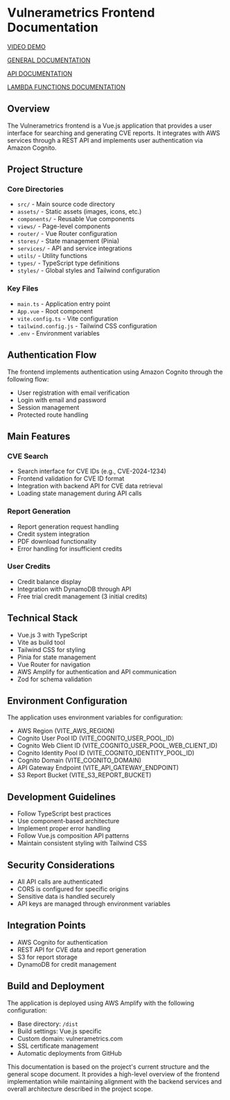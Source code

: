 # Vulnerametrics Frontend Documentation
[VIDEO DEMO](https://www.youtube.com/watch?v=YjAohW8jGYM)

[GENERAL DOCUMENTATION](https://github.com/manifest0TB/vulnerametrics-lambda-functions/blob/main/README.md#vulnerametrics)

[API DOCUMENTATION](https://github.com/manifest0TB/vulnerametrics/blob/main/vulnerametricsAPI.md)

[LAMBDA FUNCTIONS DOCUMENTATION](https://github.com/manifest0TB/vulnerametrics-lambda-functions/tree/main/docs)

## Overview
The Vulnerametrics frontend is a Vue.js application that provides a user interface for searching and generating CVE reports. It integrates with AWS services through a REST API and implements user authentication via Amazon Cognito.

## Project Structure

### Core Directories
* `src/` - Main source code directory
* `assets/` - Static assets (images, icons, etc.)
* `components/` - Reusable Vue components
* `views/` - Page-level components
* `router/` - Vue Router configuration
* `stores/` - State management (Pinia)
* `services/` - API and service integrations
* `utils/` - Utility functions
* `types/` - TypeScript type definitions
* `styles/` - Global styles and Tailwind configuration

### Key Files
* `main.ts` - Application entry point
* `App.vue` - Root component
* `vite.config.ts` - Vite configuration
* `tailwind.config.js` - Tailwind CSS configuration
* `.env` - Environment variables

## Authentication Flow
The frontend implements authentication using Amazon Cognito through the following flow:

* User registration with email verification
* Login with email and password
* Session management
* Protected route handling

## Main Features

### CVE Search
* Search interface for CVE IDs (e.g., CVE-2024-1234)
* Frontend validation for CVE ID format
* Integration with backend API for CVE data retrieval
* Loading state management during API calls

### Report Generation
* Report generation request handling
* Credit system integration
* PDF download functionality
* Error handling for insufficient credits

### User Credits
* Credit balance display
* Integration with DynamoDB through API
* Free trial credit management (3 initial credits)

## Technical Stack
* Vue.js 3 with TypeScript
* Vite as build tool
* Tailwind CSS for styling
* Pinia for state management
* Vue Router for navigation
* AWS Amplify for authentication and API communication
* Zod for schema validation

## Environment Configuration
The application uses environment variables for configuration:
* AWS Region (VITE\_AWS\_REGION)
* Cognito User Pool ID (VITE\_COGNITO\_USER\_POOL\_ID)
* Cognito Web Client ID (VITE\_COGNITO\_USER\_POOL\_WEB\_CLIENT\_ID)
* Cognito Identity Pool ID (VITE\_COGNITO\_IDENTITY\_POOL\_ID)
* Cognito Domain (VITE\_COGNITO\_DOMAIN)
* API Gateway Endpoint (VITE\_API\_GATEWAY\_ENDPOINT)
* S3 Report Bucket (VITE\_S3\_REPORT\_BUCKET)

## Development Guidelines
* Follow TypeScript best practices
* Use component-based architecture
* Implement proper error handling
* Follow Vue.js composition API patterns
* Maintain consistent styling with Tailwind CSS

## Security Considerations
* All API calls are authenticated
* CORS is configured for specific origins
* Sensitive data is handled securely
* API keys are managed through environment variables

## Integration Points
* AWS Cognito for authentication
* REST API for CVE data and report generation
* S3 for report storage
* DynamoDB for credit management

## Build and Deployment
The application is deployed using AWS Amplify with the following configuration:

* Base directory: `/dist`
* Build settings: Vue.js specific
* Custom domain: vulnerametrics.com
* SSL certificate management
* Automatic deployments from GitHub

This documentation is based on the project's current structure and the general scope document. It provides a high-level overview of the frontend implementation while maintaining alignment with the backend services and overall architecture described in the project scope.